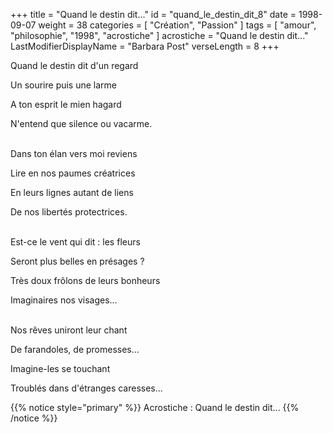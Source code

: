 +++
title = "Quand le destin dit..."
id = "quand_le_destin_dit_8"
date = 1998-09-07
weight = 38
categories = [ "Création", "Passion" ]
tags = [ "amour", "philosophie", "1998", "acrostiche" ]
acrostiche = "Quand le destin dit..."
LastModifierDisplayName = "Barbara Post"
verseLength = 8
+++

Quand le destin dit d'un regard

Un sourire puis une larme

A ton esprit le mien hagard

N'entend que silence ou vacarme.

 \
Dans ton élan vers moi reviens

Lire en nos paumes créatrices

En leurs lignes autant de liens

De nos libertés protectrices.

 \
Est-ce le vent qui dit : les fleurs

Seront plus belles en présages ?

Très doux frôlons de leurs bonheurs

Imaginaires nos visages...

 \
Nos rêves uniront leur chant

De farandoles, de promesses...

Imagine-les se touchant

Troublés dans d'étranges caresses...

{{% notice style="primary" %}}
Acrostiche : Quand le destin dit...
{{% /notice %}}
